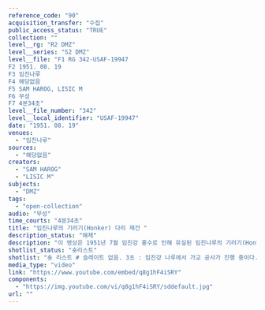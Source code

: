 ```yaml
---
reference_code: "90"
acquisition_transfer: "수집"
public_access_status: "TRUE"
collection: ""
level__rg: "R2 DMZ"
level__series: "S2 DMZ"
level__file: "F1 RG 342-USAF-19947
F2 1951. 08. 19
F3 임진나루
F4 해당없음 
F5 SAM HAROG, LISIC M
F6 무성 
F7 4분34초"
level__file_number: "342"
level__local_identifier: "USAF-19947"
date: "1951. 08. 19"
venues: 
  - "임진나루"
sources: 
  - "해당없음"
creators: 
  - "SAM HAROG"
  - "LISIC M"
subjects: 
  - "DMZ"
tags: 
  - "open-collection"
audio: "무성"
time_courts: "4분34초"
title: "임진나루의 기러기(Honker) 다리 재건 "
description_status: "해제"
description: "이 영상은 1951년 7월 임진강 홍수로 인해 유실된 임진나루의 기러기(Honker) 다리 재건장면이다. "
shotlist_status: "숏리스트"
shotlist: "숏 리스트 # 슬레이트 없음. 3초 : 임진강 나루에서 가교 공사가 진행 중이다. # 슬레이트 1분10초 : 1951년 8월 18일, 장소 개성 미군들이 임진나루에서 가교 공사를 계속하고 있다. 교각 세우기 작업. (2분05초) 임진강 가교가 완성 되어 가고 있다. "
media_type: "video"
link: "https://www.youtube.com/embed/q8g1hF4iSRY"
components: 
  - "https://img.youtube.com/vi/q8g1hF4iSRY/sddefault.jpg"
url: ""
---
```

